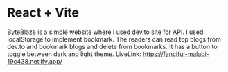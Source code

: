 # React + Vite

ByteBlaze is a simple website where I used dev.to site for API.
 I used localStorage to implement bookmark. 
The readers can read top blogs from dev.to and bookmark blogs and delete from bookmarks.
 It has a button to toggle between dark and light theme.
LiveLink: https://fanciful-malabi-19c438.netlify.app/
